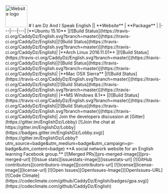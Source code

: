 <img src="https://i.imgur.com/WNl1ioo.png" alt="Website logo" height="70" >
# I am Dz And I Speak English
|| **Website** | **Package** |
|---|---|---|
|**Ubuntu 15.10** |[![Build Status](https://travis-ci.org/CaddyDz/English.svg?branch=master)](https://travis-ci.org/CaddyDz/English)|[![Build Status](https://travis-ci.org/CaddyDz/English.svg?branch=master)](https://travis-ci.org/CaddyDz/English)|
|**Arch Linux 2016.11.01** |[![Build Status](https://travis-ci.org/CaddyDz/English.svg?branch=master)](https://travis-ci.org/CaddyDz/English)|[![Build Status](https://travis-ci.org/CaddyDz/English.svg?branch=master)](https://travis-ci.org/CaddyDz/English)|
|**Mac OSX Sierra** |[![Build Status](https://travis-ci.org/CaddyDz/English.svg?branch=master)](https://travis-ci.org/CaddyDz/English)|[![Build Status](https://travis-ci.org/CaddyDz/English.svg?branch=master)](https://travis-ci.org/CaddyDz/English)|
|**MS Windows 8.1** |[![Build Status](https://travis-ci.org/CaddyDz/English.svg?branch=master)](https://travis-ci.org/CaddyDz/English)|[![Build Status](https://travis-ci.org/CaddyDz/English.svg?branch=master)](https://travis-ci.org/CaddyDz/English)|
Join the developers discussion at [Gitter](https://gitter.im/EnglishDz/Lobby)
[![Join the chat at https://gitter.im/EnglishDz/Lobby](https://badges.gitter.im/EnglishDz/Lobby.svg)](https://gitter.im/EnglishDz/Lobby?utm_source=badge&utm_medium=badge&utm_campaign=pr-badge&utm_content=badge)  
**A social network website for an English learning Facebook group.**  
[![Merged PRs][prs-merged-image]][prs-merged-url]
[![Issue stats][issuestats-image]][issuestats-url]
[![GitHub contributors][contributors-image]][contributors-url]
[![license][license-image]][license-url]
[![Open Issues][OpenIssues-Image]][OpenIssues-URL]
[![Code Climate](https://codeclimate.com/github/CaddyDz/English/badges/gpa.svg)](https://codeclimate.com/github/CaddyDz/English)

[prs-merged-url]: https://github.com/CaddyDz/English/pulls?q=is:pr+is:merged
[prs-merged-image]: https://img.shields.io/github/issues-pr-closed-raw/caddydz/english.svg?label=merged+PRs
[issuestats-url]: http://isitmaintained.com/project/caddydz/english
[issuestats-image]: http://isitmaintained.com/badge/resolution/caddydz/english.svg
[contributors-url]: https://github.com/CaddyDz/English/graphs/contributors
[contributors-image]: https://img.shields.io/github/contributors/CaddyDz/English.svg
[license-url]: https://github.com/CaddyDz/English/blob/master/LICENSE.md
[license-image]: https://img.shields.io/github/license/CaddyDz/English.svg
[OpenIssues-URL]: https://github.com/CaddyDz/English/issues?q=is%3Aopen+is%3Aissue
[OpenIssues-Image]: http://isitmaintained.com/badge/open/caddydz/english.svg
